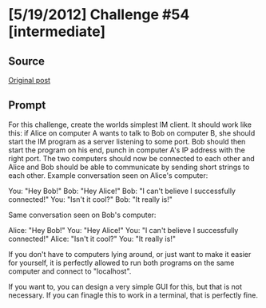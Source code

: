 # [5/19/2012] Challenge #54 [intermediate]

## Source

[Original post](https://old.reddit.com/r/dailyprogrammer/comments/tux8l/5192012_challenge_54_intermediate/)

## Prompt

For this challenge, create the worlds simplest IM client. It should work like this: if Alice on computer A wants to talk to Bob on computer B, she should start the IM program as a server listening to some port. Bob should then start the program on his end, punch in computer A's IP address with the right port. The two computers should now be connected to each other and Alice and Bob should be able to communicate by sending short strings to each other. Example conversation seen on Alice's computer:

You: "Hey Bob!"
Bob: "Hey Alice!"
Bob: "I can't believe I successfully connected!"
You: "Isn't it cool?"
Bob: "It really is!"

Same conversation seen on Bob's computer:

Alice: "Hey Bob!"
You: "Hey Alice!"
You: "I can't believe I successfully connected!"
Alice: "Isn't it cool?"
You: "It really is!"

If you don't have to computers lying around, or just want to make it easier for yourself, it is perfectly allowed to run both programs on the same computer and connect to "localhost".

If you want to, you can design a very simple GUI for this, but that is not necessary. If you can finagle this to work in a terminal, that is perfectly fine.
